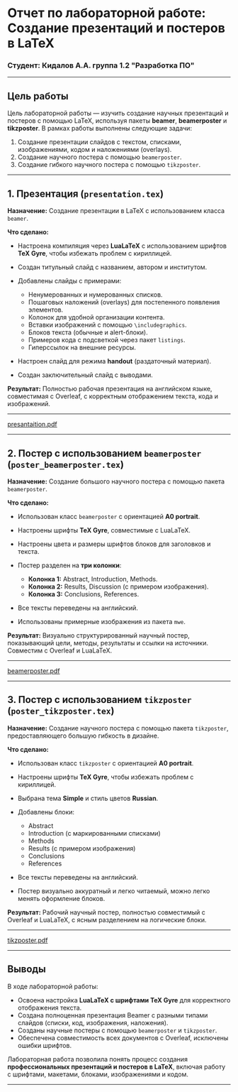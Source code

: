 # Отчет по лабораторной работе: Создание презентаций и постеров в LaTeX

### **Студент:** Кидалов А.А. группа 1.2 "Разработка ПО"

---

## Цель работы

Цель лабораторной работы — изучить создание научных презентаций и постеров с помощью LaTeX, используя пакеты **beamer**, **beamerposter** и **tikzposter**. В рамках работы выполнены следующие задачи:

1. Создание презентации слайдов с текстом, списками, изображениями, кодом и наложениями (overlays).
2. Создание научного постера с помощью `beamerposter`.
3. Создание гибкого научного постера с помощью `tikzposter`.

---

## 1. Презентация (`presentation.tex`)

**Назначение:**
Создание презентации в LaTeX с использованием класса `beamer`.

**Что сделано:**

* Настроена компиляция через **LuaLaTeX** с использованием шрифтов **TeX Gyre**, чтобы избежать проблем с кириллицей.

* Создан титульный слайд с названием, автором и институтом.

* Добавлены слайды с примерами:

  * Ненумерованных и нумерованных списков.
  * Пошаговых наложений (overlays) для постепенного появления элементов.
  * Колонок для удобной организации контента.
  * Вставки изображений с помощью `\includegraphics`.
  * Блоков текста (обычные и alert-блоки).
  * Примеров кода с подсветкой через пакет `listings`.
  * Гиперссылок на внешние ресурсы.

* Настроен слайд для режима **handout** (раздаточный материал).

* Создан заключительный слайд с выводами.

**Результат:**
Полностью рабочая презентация на английском языке, совместимая с Overleaf, с корректным отображением текста, кода и изображений.

---
[presantaition.pdf](https://github.com/user-attachments/files/22892906/presantaition.pdf)

---

## 2. Постер с использованием `beamerposter` (`poster_beamerposter.tex`)

**Назначение:**
Создание большого научного постера с помощью пакета `beamerposter`.

**Что сделано:**

* Использован класс `beamerposter` с ориентацией **A0 portrait**.

* Настроены шрифты **TeX Gyre**, совместимые с LuaLaTeX.

* Настроены цвета и размеры шрифтов блоков для заголовков и текста.

* Постер разделен на **три колонки**:

  * **Колонка 1:** Abstract, Introduction, Methods.
  * **Колонка 2:** Results, Discussion (с примером изображения).
  * **Колонка 3:** Conclusions, References.

* Все тексты переведены на английский.

* Использованы примерные изображения из пакета `mwe`.

**Результат:**
Визуально структурированный научный постер, показывающий цели, методы, результаты и ссылки на источники. Совместим с Overleaf и LuaLaTeX.

---
[beamerposter.pdf](https://github.com/user-attachments/files/22892937/beamerposter.pdf)

---

## 3. Постер с использованием `tikzposter` (`poster_tikzposter.tex`)

**Назначение:**
Создание научного постера с помощью пакета `tikzposter`, предоставляющего большую гибкость в дизайне.

**Что сделано:**

* Использован класс `tikzposter` с ориентацией **A0 portrait**.

* Настроены шрифты **TeX Gyre**, чтобы избежать проблем с кириллицей.

* Выбрана тема **Simple** и стиль цветов **Russian**.

* Добавлены блоки:

  * Abstract
  * Introduction (с маркированными списками)
  * Methods
  * Results (с примером изображения)
  * Conclusions
  * References

* Все тексты переведены на английский.

* Постер визуально аккуратный и легко читаемый, можно легко менять оформление блоков.

**Результат:**
Рабочий научный постер, полностью совместимый с Overleaf и LuaLaTeX, с ясным разделением на логические блоки.

---
[tikzposter.pdf](https://github.com/user-attachments/files/22892972/tikzposter.pdf)

---

## Выводы

В ходе лабораторной работы:

* Освоена настройка **LuaLaTeX с шрифтами TeX Gyre** для корректного отображения текста.
* Создана полноценная презентация Beamer с разными типами слайдов (списки, код, изображения, наложения).
* Созданы научные постеры с помощью `beamerposter` и `tikzposter`.
* Обеспечена совместимость всех документов с Overleaf, исключены ошибки шрифтов.

Лабораторная работа позволила понять процесс создания **профессиональных презентаций и постеров в LaTeX**, включая работу с шрифтами, макетами, блоками, изображениями и кодом.

---
